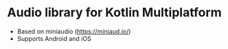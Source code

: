 # Audio library for Kotlin Multiplatform

* Based on miniaudio (https://miniaud.io/)
* Supports Android and iOS